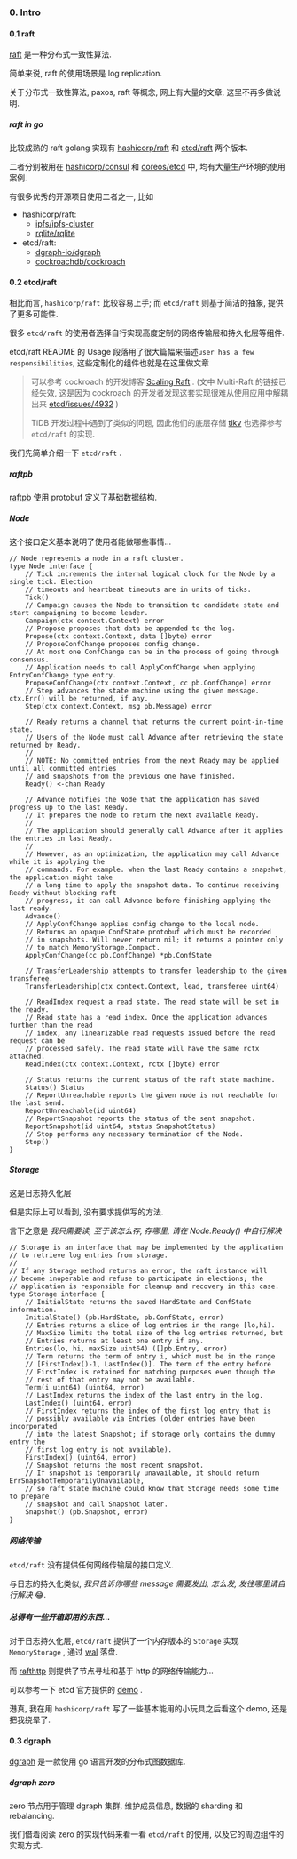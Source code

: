 ### 0. Intro

#### 0.1 raft

[raft](https://raft.github.io/) 是一种分布式一致性算法. 

简单来说, raft 的使用场景是 log replication.

关于分布式一致性算法, paxos, raft 等概念, 网上有大量的文章, 这里不再多做说明.



##### raft in go

比较成熟的 raft golang 实现有 [hashicorp/raft](https://github.com/hashicorp/raft) 和 [etcd/raft](https://github.com/coreos/etcd/tree/master/raft) 两个版本.

二者分别被用在 [hashicorp/consul](https://github.com/hashicorp/consul) 和 [coreos/etcd](https://github.com/coreos/etcd/tree/master/raft) 中, 均有大量生产环境的使用案例.

有很多优秀的开源项目使用二者之一, 比如

- hashicorp/raft:
  - [ipfs/ipfs-cluster](https://github.com/ipfs/ipfs-cluster)
  - [rqlite/rqlite](https://github.com/rqlite/rqlite)
- etcd/raft:
  - [dgraph-io/dgraph](https://github.com/dgraph-io/dgraph)
  - [cockroachdb/cockroach](https://github.com/cockroachdb/cockroach/)



#### 0.2 etcd/raft

相比而言, `hashicorp/raft` 比较容易上手; 而 `etcd/raft` 则基于简洁的抽象, 提供了更多可能性. 

很多 `etcd/raft` 的使用者选择自行实现高度定制的网络传输层和持久化层等组件.

etcd/raft README 的 Usage 段落用了很大篇幅来描述`user has a few responsibilities`, 这些定制化的组件也就是在这里做文章

> 可以参考 cockroach 的开发博客 [Scaling Raft](https://www.cockroachlabs.com/blog/scaling-raft/) . (文中 Multi-Raft 的链接已经失效, 这是因为 cockroach 的开发者发现这套实现很难从使用应用中解耦出来 [etcd/issues/4932](https://github.com/coreos/etcd/issues/4932) )
>
> TiDB 开发过程中遇到了类似的问题, 因此他们的底层存储 [tikv](https://github.com/pingcap/tikv) 也选择参考 `etcd/raft` 的实现.



我们先简单介绍一下 `etcd/raft` .



##### raftpb

[raftpb](https://github.com/coreos/etcd/tree/master/raft/raftpb) 使用 protobuf 定义了基础数据结构.



##### Node

这个接口定义基本说明了使用者能做哪些事情...

```
// Node represents a node in a raft cluster.
type Node interface {
	// Tick increments the internal logical clock for the Node by a single tick. Election
	// timeouts and heartbeat timeouts are in units of ticks.
	Tick()
	// Campaign causes the Node to transition to candidate state and start campaigning to become leader.
	Campaign(ctx context.Context) error
	// Propose proposes that data be appended to the log.
	Propose(ctx context.Context, data []byte) error
	// ProposeConfChange proposes config change.
	// At most one ConfChange can be in the process of going through consensus.
	// Application needs to call ApplyConfChange when applying EntryConfChange type entry.
	ProposeConfChange(ctx context.Context, cc pb.ConfChange) error
	// Step advances the state machine using the given message. ctx.Err() will be returned, if any.
	Step(ctx context.Context, msg pb.Message) error

	// Ready returns a channel that returns the current point-in-time state.
	// Users of the Node must call Advance after retrieving the state returned by Ready.
	//
	// NOTE: No committed entries from the next Ready may be applied until all committed entries
	// and snapshots from the previous one have finished.
	Ready() <-chan Ready

	// Advance notifies the Node that the application has saved progress up to the last Ready.
	// It prepares the node to return the next available Ready.
	//
	// The application should generally call Advance after it applies the entries in last Ready.
	//
	// However, as an optimization, the application may call Advance while it is applying the
	// commands. For example. when the last Ready contains a snapshot, the application might take
	// a long time to apply the snapshot data. To continue receiving Ready without blocking raft
	// progress, it can call Advance before finishing applying the last ready.
	Advance()
	// ApplyConfChange applies config change to the local node.
	// Returns an opaque ConfState protobuf which must be recorded
	// in snapshots. Will never return nil; it returns a pointer only
	// to match MemoryStorage.Compact.
	ApplyConfChange(cc pb.ConfChange) *pb.ConfState

	// TransferLeadership attempts to transfer leadership to the given transferee.
	TransferLeadership(ctx context.Context, lead, transferee uint64)

	// ReadIndex request a read state. The read state will be set in the ready.
	// Read state has a read index. Once the application advances further than the read
	// index, any linearizable read requests issued before the read request can be
	// processed safely. The read state will have the same rctx attached.
	ReadIndex(ctx context.Context, rctx []byte) error

	// Status returns the current status of the raft state machine.
	Status() Status
	// ReportUnreachable reports the given node is not reachable for the last send.
	ReportUnreachable(id uint64)
	// ReportSnapshot reports the status of the sent snapshot.
	ReportSnapshot(id uint64, status SnapshotStatus)
	// Stop performs any necessary termination of the Node.
	Stop()
}
```



##### Storage

这是日志持久化层

但是实际上可以看到, 没有要求提供写的方法.

言下之意是 *我只需要读, 至于该怎么存, 存哪里, 请在 Node.Ready() 中自行解决*

```
// Storage is an interface that may be implemented by the application
// to retrieve log entries from storage.
//
// If any Storage method returns an error, the raft instance will
// become inoperable and refuse to participate in elections; the
// application is responsible for cleanup and recovery in this case.
type Storage interface {
	// InitialState returns the saved HardState and ConfState information.
	InitialState() (pb.HardState, pb.ConfState, error)
	// Entries returns a slice of log entries in the range [lo,hi).
	// MaxSize limits the total size of the log entries returned, but
	// Entries returns at least one entry if any.
	Entries(lo, hi, maxSize uint64) ([]pb.Entry, error)
	// Term returns the term of entry i, which must be in the range
	// [FirstIndex()-1, LastIndex()]. The term of the entry before
	// FirstIndex is retained for matching purposes even though the
	// rest of that entry may not be available.
	Term(i uint64) (uint64, error)
	// LastIndex returns the index of the last entry in the log.
	LastIndex() (uint64, error)
	// FirstIndex returns the index of the first log entry that is
	// possibly available via Entries (older entries have been incorporated
	// into the latest Snapshot; if storage only contains the dummy entry the
	// first log entry is not available).
	FirstIndex() (uint64, error)
	// Snapshot returns the most recent snapshot.
	// If snapshot is temporarily unavailable, it should return ErrSnapshotTemporarilyUnavailable,
	// so raft state machine could know that Storage needs some time to prepare
	// snapshot and call Snapshot later.
	Snapshot() (pb.Snapshot, error)
}
```



##### 网络传输

`etcd/raft` 没有提供任何网络传输层的接口定义.

与日志的持久化类似, *我只告诉你哪些 message 需要发出, 怎么发, 发往哪里请自行解决* 😂.



##### 总得有一些开箱即用的东西...

对于日志持久化层, `etcd/raft` 提供了一个内存版本的 `Storage` 实现 `MemoryStorage` , 通过 [wal](https://github.com/coreos/etcd/tree/master/wal) 落盘.

而 [rafthttp](https://github.com/coreos/etcd/tree/master/rafthttp) 则提供了节点寻址和基于 http 的网络传输能力...



可以参考一下 etcd 官方提供的 [demo](https://github.com/coreos/etcd/tree/master/contrib/raftexample) .

港真, 我在用 `hashicorp/raft` 写了一些基本能用的小玩具之后看这个 demo, 还是把我绕晕了.



#### 0.3 dgraph

[dgraph](https://github.com/dgraph-io/dgraph) 是一款使用 go 语言开发的分布式图数据库.



##### dgraph zero

zero 节点用于管理 dgraph 集群, 维护成员信息, 数据的 sharding 和 rebalancing.

我们借着阅读 zero 的实现代码来看一看 `etcd/raft` 的使用, 以及它的周边组件的实现方式.

